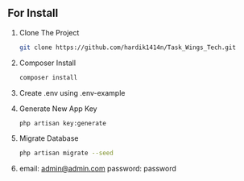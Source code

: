 ## For Install

1. Clone The Project
    ```sh
    git clone https://github.com/hardik1414n/Task_Wings_Tech.git
    ```

2. Composer Install
    ```sh
    composer install
    ```

3. Create .env using .env-example

4. Generate New App Key
    ```sh
    php artisan key:generate 
    ```

5. Migrate Database
    ```sh
    php artisan migrate --seed
    ```

5. email: admin@admin.com
   password: password
    